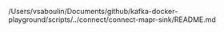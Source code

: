 /Users/vsaboulin/Documents/github/kafka-docker-playground/scripts/../connect/connect-mapr-sink/README.md